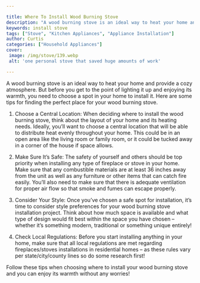 ```yaml
---

title: Where To Install Wood Burning Stove
description: "A wood burning stove is an ideal way to heat your home and provide a cozy atmosphere. But before you get to the point of lighting ...scroll on and keep learning"
keywords: install stove
tags: ["Stove", "Kitchen Appliances", "Appliance Installation"]
author: Curtis
categories: ["Household Appliances"]
cover: 
 image: /img/stove/139.webp
 alt: 'one personal stove that saved huge amounts of work'

---
```


A wood burning stove is an ideal way to heat your home and provide a cozy atmosphere. But before you get to the point of lighting it up and enjoying its warmth, you need to choose a spot in your home to install it. Here are some tips for finding the perfect place for your wood burning stove. 

1. Choose a Central Location: When deciding where to install the wood burning stove, think about the layout of your home and its heating needs. Ideally, you’ll want to choose a central location that will be able to distribute heat evenly throughout your home. This could be in an open area like the living room or family room, or it could be tucked away in a corner of the house if space allows. 

2. Make Sure It’s Safe: The safety of yourself and others should be top priority when installing any type of fireplace or stove in your home. Make sure that any combustible materials are at least 36 inches away from the unit as well as any furniture or other items that can catch fire easily. You’ll also need to make sure that there is adequate ventilation for proper air flow so that smoke and fumes can escape properly. 

3. Consider Your Style: Once you’ve chosen a safe spot for installation, it’s time to consider style preferences for your wood burning stove installation project. Think about how much space is available and what type of design would fit best within the space you have chosen – whether it’s something modern, traditional or something unique entirely! 

4. Check Local Regulations: Before you start installing anything in your home, make sure that all local regulations are met regarding fireplaces/stoves installations in residential homes – as these rules vary per state/city/county lines so do some research first! 


Follow these tips when choosing where to install your wood burning stove and you can enjoy its warmth without any worries!
